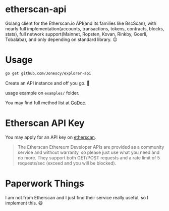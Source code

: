 # etherscan-api

Golang client for the Etherscan.io API(and its families like BscScan), with nearly full implementation(accounts, transactions, tokens, contracts, blocks, stats), full network support(Mainnet, Ropsten, Kovan, Rinkby, Goerli, Tobalaba), and only depending on standard library. :wink:

# Usage

```bash
go get github.com/Jonescy/explorer-api
```

Create an API instance and off you go. :rocket:

usage example on `examples/` folder.

You may find full method list at [GoDoc](https://pkg.go.dev/github.com/Jonescy/explorer-api).

# Etherscan API Key

You may apply for an API key on [etherscan](https://etherscan.io/apis).

> The Etherscan Ethereum Developer APIs are provided as a community service and without warranty, so please just use what you need and no more. They support both GET/POST requests and a rate limit of 5 requests/sec (exceed and you will be blocked). 

# Paperwork Things

I am not from Etherscan and I just find their service really useful, so I implement this. :smile:
